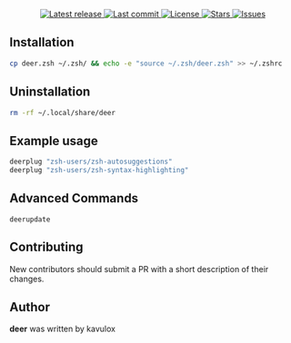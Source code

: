 <div align="center">

<p>
    <a href="https://github.com/ArtixLabs/deer/releases/latest">
      <img alt="Latest release" src="https://img.shields.io/github/v/release/ArtixLabs/deer?style=for-the-badge&logo=starship&color=C9CBFF&logoColor=D9E0EE&labelColor=302D41" />
    </a>
    <a href="https://github.com/ArtixLabs/deer/pulse">
      <img alt="Last commit" src="https://img.shields.io/github/last-commit/ArtixLabs/deer?style=for-the-badge&logo=starship&color=8bd5ca&logoColor=D9E0EE&labelColor=302D41"/>
    </a>
    <a href="https://github.com/ArtixLabs/deer/blob/master/LICENSE">
      <img alt="License" src="https://img.shields.io/github/license/ArtixLabs/deer?style=for-the-badge&logo=starship&color=ee999f&logoColor=D9E0EE&labelColor=302D41" />
    </a>
    <a href="https://github.com/ArtixLabs/deer/stargazers">
      <img alt="Stars" src="https://img.shields.io/github/stars/ArtixLabs/deer?style=for-the-badge&logo=starship&color=c69ff5&logoColor=D9E0EE&labelColor=302D41" />
    </a>
    <a href="https://github.com/ArtixLabs/deer/issues">
      <img alt="Issues" src="https://img.shields.io/github/issues/ArtixLabs/deer?style=for-the-badge&logo=bilibili&color=F5E0DC&logoColor=D9E0EE&labelColor=302D41" />
    </a>
</div>

## Installation

```sh
cp deer.zsh ~/.zsh/ && echo -e "source ~/.zsh/deer.zsh" >> ~/.zshrc
```

## Uninstallation

```sh
rm -rf ~/.local/share/deer
```

## Example usage

```sh
deerplug "zsh-users/zsh-autosuggestions"
deerplug "zsh-users/zsh-syntax-highlighting"
```

## Advanced Commands

```
deerupdate
```
## Contributing 

New contributors should submit a PR with a short description of their changes.




## Author

**deer** was written by kavulox
